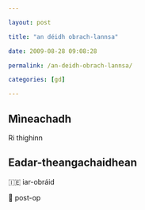 ```yaml
---

layout: post

title: "an déidh obrach-lannsa"

date: 2009-08-28 09:08:28

permalink: /an-deidh-obrach-lannsa/

categories: [gd]

---
```


## Mìneachadh

Ri thighinn

## Eadar-theangachaidhean

&#x1f1ee;&#x1f1ea; iar-obráid

&#x1f3f4;&#xe0067;&#xe0062;&#xe0065;&#xe006e;&#xe0067;&#xe007f; post-op